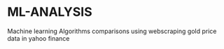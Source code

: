 # ML-ANALYSIS

Machine learning Algorithms comparisons
using webscraping gold price data in
yahoo finance
